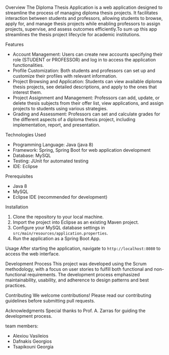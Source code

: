 Overview
The Diploma Thesis Application is a web application designed to streamline the process of managing diploma thesis projects. It facilitates interaction between students and professors, allowing students to browse, apply for, and manage thesis projects while enabling professors to assign projects, supervise, and assess outcomes efficiently.To sum up this app streamlines the thesis project lifecycle for academic institutions.


Features
- Account Management: Users can create new accounts specifying their role (STUDENT or PROFESSOR) and log in to access the application functionalities.
- Profile Customization: Both students and professors can set up and customize their profiles with relevant information.
- Project Browsing and Application: Students can view available diploma thesis projects, see detailed descriptions, and apply to the ones that interest them.
- Project Assignment and Management: Professors can add, update, or delete thesis subjects from their offer list, view applications, and assign projects to students using various strategies.
- Grading and Assessment: Professors can set and calculate grades for the different aspects of a diploma thesis project, including implementation, report, and presentation.

Technologies Used
- Programming Language: Java (java 8)
- Framework: Spring, Spring Boot for web application development
- Database: MySQL
- Testing: JUnit for automated testing
- IDE: Eclipse

Prerequisites
- Java 8
- MySQL
- Eclipse IDE (recommended for development)


Installation
1. Clone the repository to your local machine.
2. Import the project into Eclipse as an existing Maven project.
3. Configure your MySQL database settings in `src/main/resources/application.properties`.
4. Run the application as a Spring Boot App.

Usage
After starting the application, navigate to `http://localhost:8080` to access the web interface.

Development Process
This project was developed using the Scrum methodology, with a focus on user stories to fulfill both functional and non-functional requirements. The development process emphasized maintainability, usability, and adherence to design patterns and best practices.

Contributing
We welcome contributions! Please read our contributing guidelines before submitting pull requests.

Acknowledgments
Special thanks to Prof. A. Zarras for guiding the development process.

team members:
- Alexiou Vasileios
- Dafnakis Georgios
- Tsapikouni Georgia
